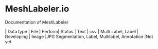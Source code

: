 # MeshLabeler.io
Documentation of MeshLabeler

| Data type | File | Perform| Status
| Text | csv | Multi Label, Label | Developing
| Image |JPG Segmentation, Label, Multilabel, Annotation |Not yet
